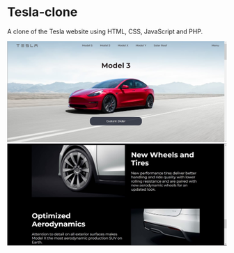 # Tesla-clone
 A clone of the Tesla website using HTML, CSS, JavaScript and PHP.


![alt text](https://github.com/tottopath/Tesla-clone/blob/main/Tesla%20Front%20Page.jpg)
![alt text](https://github.com/tottopath/Tesla-clone/blob/main/Tesla%20Car%20page.jpg)
